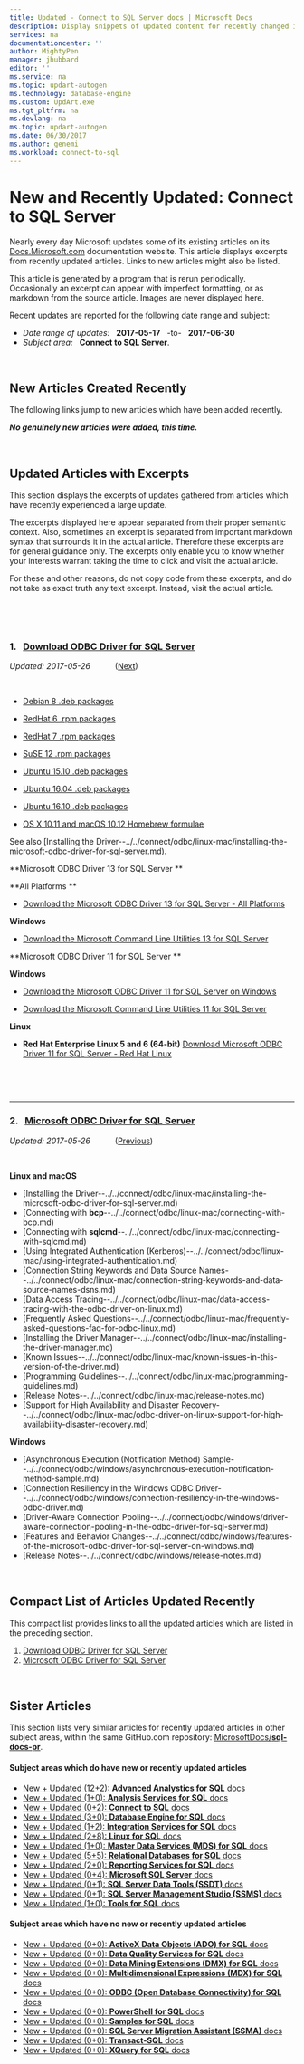 ```yaml
---
title: Updated - Connect to SQL Server docs | Microsoft Docs
description: Display snippets of updated content for recently changed in documentation, for Connect to Microsoft SQL Server.
services: na
documentationcenter: ''
author: MightyPen
manager: jhubbard
editor: ''
ms.service: na
ms.topic: updart-autogen
ms.technology: database-engine
ms.custom: UpdArt.exe
ms.tgt_pltfrm: na
ms.devlang: na
ms.topic: updart-autogen
ms.date: 06/30/2017
ms.author: genemi
ms.workload: connect-to-sql
---
```

# New and Recently Updated: Connect to SQL Server



Nearly every day Microsoft updates some of its existing articles on its [Docs.Microsoft.com](http://docs.microsoft.com/) documentation website. This article displays excerpts from recently updated articles. Links to new articles might also be listed.

This article is generated by a program that is rerun periodically. Occasionally an excerpt can appear with imperfect formatting, or as markdown from the source article. Images are never displayed here.

Recent updates are reported for the following date range and subject:



- *Date range of updates:* &nbsp; **2017-05-17** &nbsp; -to- &nbsp; **2017-06-30**
- *Subject area:* &nbsp; **Connect to SQL Server**.




&nbsp;

## New Articles Created Recently

The following links jump to new articles which have been added recently.

***No genuinely new articles were added, this time.***


<!--  Articles were MOVED, not CREATED.

1. [Custom Keystore Providers](odbc/custom-keystore-providers.md)
2. [Connecting with bcp](odbc/linux-mac/connecting-with-bcp.md)
3. [Connecting with sqlcmd](odbc/linux-mac/connecting-with-sqlcmd.md)
4. [Connection String Keywords and Data Source Names (DSNs)](odbc/linux-mac/connection-string-keywords-and-data-source-names-dsns.md)
5. [Data Access Tracing with the ODBC Driver on Linux and macOS](odbc/linux-mac/data-access-tracing-with-the-odbc-driver-on-linux.md)
6. [Frequently Asked Questions (FAQ) for ODBC Linux and macOS](odbc/linux-mac/frequently-asked-questions-faq-for-odbc-linux.md)
7. [Installing the Driver Manager](odbc/linux-mac/installing-the-driver-manager.md)
8. [Installing the Microsoft ODBC Driver for SQL Server on Linux and macOS](odbc/linux-mac/installing-the-microsoft-odbc-driver-for-sql-server.md)
9. [Known Issues in this Version of the Driver](odbc/linux-mac/known-issues-in-this-version-of-the-driver.md)
10. [ODBC Driver on Linux and macOS Support for High Availability and Disaster Recovery](odbc/linux-mac/odbc-driver-on-linux-support-for-high-availability-disaster-recovery.md)
11. [Programming Guidelines](odbc/linux-mac/programming-guidelines.md)
12. [Release Notes for the Microsoft ODBC Driver for SQL Server on Linux and macOS](odbc/linux-mac/release-notes.md)
13. [System Requirements](odbc/linux-mac/system-requirements.md)
14. [Using Integrated Authentication](odbc/linux-mac/using-integrated-authentication.md)
15. [Using Always Encrypted with the ODBC Driver 13.1 for SQL Server](odbc/using-always-encrypted-with-the-odbc-driver.md)
16. [Using Azure Active Directory with the ODBC Driver](odbc/using-azure-active-directory.md)
17. [Using Transparent Network IP Resolution](odbc/using-transparent-network-ip-resolution.md)
-->


&nbsp;

## Updated Articles with Excerpts

This section displays the excerpts of updates gathered from articles which have recently experienced a large update.

The excerpts displayed here appear separated from their proper semantic context. Also, sometimes an excerpt is separated from important markdown syntax that surrounds it in the actual article. Therefore these excerpts are for general guidance only. The excerpts only enable you to know whether your interests warrant taking the time to click and visit the actual article.

For these and other reasons, do not copy code from these excerpts, and do not take as exact truth any text excerpt. Instead, visit the actual article.



&nbsp;

&nbsp;

<a name="TitleNum_1"/>

### 1. &nbsp; [Download ODBC Driver for SQL Server](odbc/download-odbc-driver-for-sql-server.md)

*Updated: 2017-05-26* &nbsp; &nbsp; &nbsp; &nbsp; &nbsp;  ([Next](#TitleNum_2))

<!-- Source markdown line 29.  ms.author= "genemi".  -->

&nbsp;


<!-- git diff --ignore-all-space --unified=0 897f2c162bb10b137d167ced6e6ca4eecb309a71 2b472e0b20f02e523902aa3acc79257ec0f8af3f  (PR=1835  ,  Filename=download-odbc-driver-for-sql-server.md  ,  Dirpath=docs\connect\odbc\  ,  MergeCommitSha40=760437811d11be3c91dd47b7418979e2fc11f660) -->



- [Debian 8 .deb packages](https://packages.microsoft.com/debian/8/prod/pool/main/m/msodbcsql/)
- [RedHat 6 .rpm packages](https://packages.microsoft.com/rhel/6.8/prod/)
- [RedHat 7 .rpm packages](https://packages.microsoft.com/rhel/7/prod/)
- [SuSE 12 .rpm packages](https://packages.microsoft.com/sles/12/prod/)
- [Ubuntu 15.10 .deb packages](https://packages.microsoft.com/ubuntu/15.10/prod/pool/main/m/msodbcsql/)
- [Ubuntu 16.04 .deb packages](https://packages.microsoft.com/ubuntu/16.04/prod/pool/main/m/msodbcsql/)
- [Ubuntu 16.10 .deb packages](https://packages.microsoft.com/ubuntu/16.10/prod/pool/main/m/msodbcsql/)

- [OS X 10.11 and macOS 10.12 Homebrew formulae](https://github.com/Microsoft/homebrew-mssql-release)

See also [Installing the Driver--../../connect/odbc/linux-mac/installing-the-microsoft-odbc-driver-for-sql-server.md).

**Microsoft ODBC Driver 13 for SQL Server  **


**All Platforms  **


- [Download the Microsoft ODBC Driver 13 for SQL Server - All Platforms](https://www.microsoft.com/download/details.aspx?id=50420)

**Windows**


- [Download the Microsoft Command Line Utilities 13 for SQL Server](https://www.microsoft.com/download/details.aspx?id=52680)

**Microsoft ODBC Driver 11 for SQL Server  **


**Windows**


- [Download the Microsoft ODBC Driver 11 for SQL Server on Windows](https://www.microsoft.com/download/details.aspx?id=36434)  

- [Download the Microsoft Command Line Utilities 11 for SQL Server](https://www.microsoft.com/download/details.aspx?id=36433)  

**Linux**


- **Red Hat Enterprise Linux 5 and 6 (64-bit)** [Download Microsoft ODBC Driver 11 for SQL Server - Red Hat Linux](http://go.microsoft.com/fwlink/?LinkId=267321)  




&nbsp;

&nbsp;

---

<a name="TitleNum_2"/>

### 2. &nbsp; [Microsoft ODBC Driver for SQL Server](odbc/microsoft-odbc-driver-for-sql-server.md)

*Updated: 2017-05-26* &nbsp; &nbsp; &nbsp; &nbsp; &nbsp;  ([Previous](#TitleNum_1))

<!-- Source markdown line 29.  ms.author= "genemi".  -->

&nbsp;


<!-- git diff --ignore-all-space --unified=0 f3c737f9b788a330835ca7d9492b617cc71d5d04 f909b2ca7781677a085e3502c680fce2ef1558a6  (PR=1835  ,  Filename=microsoft-odbc-driver-for-sql-server.md  ,  Dirpath=docs\connect\odbc\  ,  MergeCommitSha40=760437811d11be3c91dd47b7418979e2fc11f660) -->



**Linux and macOS**


- [Installing the Driver--../../connect/odbc/linux-mac/installing-the-microsoft-odbc-driver-for-sql-server.md)
- [Connecting with **bcp**--../../connect/odbc/linux-mac/connecting-with-bcp.md)
- [Connecting with **sqlcmd**--../../connect/odbc/linux-mac/connecting-with-sqlcmd.md)
- [Using Integrated Authentication (Kerberos)--../../connect/odbc/linux-mac/using-integrated-authentication.md)
- [Connection String Keywords and Data Source Names--../../connect/odbc/linux-mac/connection-string-keywords-and-data-source-names-dsns.md)
- [Data Access Tracing--../../connect/odbc/linux-mac/data-access-tracing-with-the-odbc-driver-on-linux.md)
- [Frequently Asked Questions--../../connect/odbc/linux-mac/frequently-asked-questions-faq-for-odbc-linux.md)
- [Installing the Driver Manager--../../connect/odbc/linux-mac/installing-the-driver-manager.md)
- [Known Issues--../../connect/odbc/linux-mac/known-issues-in-this-version-of-the-driver.md)
- [Programming Guidelines--../../connect/odbc/linux-mac/programming-guidelines.md)
- [Release Notes--../../connect/odbc/linux-mac/release-notes.md)
- [Support for High Availability and Disaster Recovery--../../connect/odbc/linux-mac/odbc-driver-on-linux-support-for-high-availability-disaster-recovery.md)

**Windows**


- [Asynchronous Execution (Notification Method) Sample--../../connect/odbc/windows/asynchronous-execution-notification-method-sample.md)
- [Connection Resiliency in the Windows ODBC Driver--../../connect/odbc/windows/connection-resiliency-in-the-windows-odbc-driver.md)
- [Driver-Aware Connection Pooling--../../connect/odbc/windows/driver-aware-connection-pooling-in-the-odbc-driver-for-sql-server.md)
- [Features and Behavior Changes--../../connect/odbc/windows/features-of-the-microsoft-odbc-driver-for-sql-server-on-windows.md)
- [Release Notes--../../connect/odbc/windows/release-notes.md)





&nbsp;

<a name="compactupdatedlist"/>

## Compact List of Articles Updated Recently

This compact list provides links to all the updated articles which are listed in the preceding section.

1. [Download ODBC Driver for SQL Server](#TitleNum_1)
2. [Microsoft ODBC Driver for SQL Server](#TitleNum_2)



<a name="sisters2"/>

&nbsp;

## Sister Articles

This section lists very similar articles for recently updated articles in other subject areas, within the same GitHub.com repository: [MicrosoftDocs/**sql-docs-pr**](https://github.com/microsoftdocs/sql-docs-pr/).

<!--  20170630-1150  -->

#### Subject areas which do have new or recently updated articles

- [New + Updated (12+2): **Advanced Analystics for SQL** docs](/sql/advanced-analytics-new-updated-sql-docs-pr)
- [New + Updated (1+0):  **Analysis Services for SQL** docs](/sql/analysis-services-new-updated-sql-docs-pr)
- [New + Updated (0+2):  **Connect to SQL** docs](/sql/connect-new-updated-sql-docs-pr)
- [New + Updated (3+0):  **Database Engine for SQL** docs](/sql/database-engine-new-updated-sql-docs-pr)
- [New + Updated (1+2):  **Integration Services for SQL** docs](/sql/integration-services-new-updated-sql-docs-pr)
- [New + Updated (2+8):  **Linux for SQL** docs](/sql/linux-new-updated-sql-docs-pr)
- [New + Updated (1+0):  **Master Data Services (MDS) for SQL** docs](/sql/master-data-services-new-updated-sql-docs-pr)
- [New + Updated (5+5):  **Relational Databases for SQL** docs](/sql/relational-databases-new-updated-sql-docs-pr)
- [New + Updated (2+0):  **Reporting Services for SQL** docs](/sql/reporting-services-new-updated-sql-docs-pr)
- [New + Updated (0+4):  **Microsoft SQL Server** docs](/sql/sql-server-new-updated-sql-docs-pr)
- [New + Updated (0+1):  **SQL Server Data Tools (SSDT)** docs](/sql/ssdt-new-updated-sql-docs-pr)
- [New + Updated (0+1):  **SQL Server Management Studio (SSMS)** docs](/sql/ssms-new-updated-sql-docs-pr)
- [New + Updated (1+0):  **Tools for SQL** docs](/sql/tools-new-updated-sql-docs-pr)


#### Subject areas which have no new or recently updated articles

- [New + Updated (0+0): **ActiveX Data Objects (ADO) for SQL** docs](/sql/ado-new-updated-sql-docs-pr)
- [New + Updated (0+0): **Data Quality Services for SQL** docs](/sql/data-quality-services-new-updated-sql-docs-pr)
- [New + Updated (0+0): **Data Mining Extensions (DMX) for SQL** docs](/sql/dmx-new-updated-sql-docs-pr)
- [New + Updated (0+0): **Multidimensional Expressions (MDX) for SQL** docs](/sql/mdx-new-updated-sql-docs-pr)
- [New + Updated (0+0): **ODBC (Open Database Connectivity) for SQL** docs](/sql/odbc-new-updated-sql-docs-pr)
- [New + Updated (0+0): **PowerShell for SQL** docs](/sql/powershell-new-updated-sql-docs-pr)
- [New + Updated (0+0): **Samples for SQL** docs](/sql/sample-new-updated-sql-docs-pr)
- [New + Updated (0+0): **SQL Server Migration Assistant (SSMA)** docs](/sql/ssma-new-updated-sql-docs-pr)
- [New + Updated (0+0): **Transact-SQL** docs](/sql/t-sql-new-updated-sql-docs-pr)
- [New + Updated (0+0): **XQuery for SQL** docs](/sql/xquery-new-updated-sql-docs-pr)


&nbsp;

